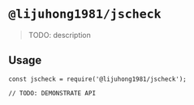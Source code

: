 # `@lijuhong1981/jscheck`

> TODO: description

## Usage

```
const jscheck = require('@lijuhong1981/jscheck');

// TODO: DEMONSTRATE API
```
